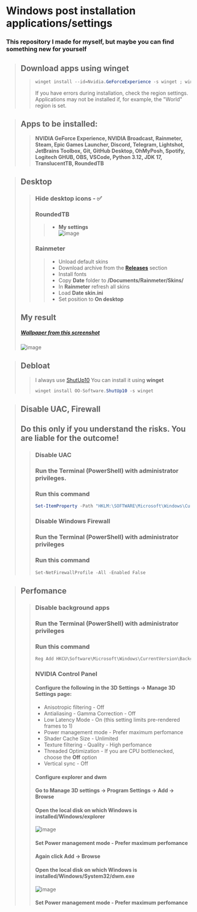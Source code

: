# Windows post installation applications/settings

### This repository I made for myself, but maybe you can find something new for yourself

> ## Download apps using **winget**
>> ```ps1
>>winget install --id=Nvidia.GeForceExperience -s winget ; winget install --id=Nvidia.Broadcast -s winget ; winget install --id=Rainmeter.Rainmeter -s winget ; winget install --id=Valve.Steam -s winget ; winget install --id=EpicGames.EpicGamesLauncher -s winget ; winget install --id=Discord.Discord -s winget ; winget install --id=Telegram.TelegramDesktop -s winget ; winget install --id=Skillbrains.Lightshot -s winget ; winget install --id=JetBrains.Toolbox -s winget ; winget install --id=Git.Git -s winget ; winget install --id=GitHub.GitHubDesktop -s winget ; winget install --id=JanDeDobbeleer.OhMyPosh -s winget ; winget install --id=Spotify.Spotify -s winget ; winget install --id=Logitech.GHUB -s winget ; winget install --id=OBSProject.OBSStudio -s winget ; winget install --id=Microsoft.VisualStudioCode -s winget ; winget install --id=Python.Python.3.12 -s winget ; winget install --id=Oracle.JDK.17 -s winget ; winget install --id=9PF4KZ2VN4W9 -s msstore ; winget install --id=9MTFTXSJ9M7F -s msstore
>> ```
>> If you have errors during installation, check the region settings. Applications may not be installed if, for example, the "World" region is set.

> ## Apps to be installed:
>> **NVIDIA GeForce Experience, NVIDIA Broadcast, Rainmeter, Steam, Epic Games Launcher, Discord, Telegram, Lightshot, JetBrains Toolbox, Git, GitHub Desktop,  OhMyPosh, Spotify, Logitech GHUB, OBS, VSCode, Python 3.12, JDK 17, TranslucentTB, RoundedTB**

> ## Desktop
>> ### Hide desktop icons - ✅
>> ### RoundedTB
>>> * **My settings**  
>>> ![image](https://github.com/magicman517/windows-post-installation/assets/64162075/d3ba8c25-05c0-488b-9eaf-81f5a602f775)
>> ### Rainmeter
>>> * Unload default skins
>>> * Download archive from the [**Releases**](https://github.com/magicman517/windows-post-installation/releases) section
>>> * Install fonts
>>> * Copy **Date** folder to **/Documents/Rainmeter/Skins/**
>>> * In **Rainmeter** refresh all skins
>>> * Load **Date skin.ini**
>>> * Set position to **On desktop**
> ## My result
> ##### [Wallpaper from this screenshot](https://steamcommunity.com/sharedfiles/filedetails/?id=2483685763)  
> ![image](https://github.com/magicman517/windows-post-installation/assets/64162075/b868684c-41e1-42e9-b877-e3a8cf1722f8)

> ## Debloat
>> I always use [ShutUp10](https://www.oo-software.com/en/shutup10)
>> You can install it using **winget**
>> ```ps1
>> winget install OO-Software.ShutUp10 -s winget
>> ```

> ## Disable UAC, Firewall
> ## Do this only if you understand the risks. You are liable for the outcome!
>> ### Disable **UAC**
>> ### Run the **Terminal (PowerShell)** with administrator privileges.
>> ### Run this command  
>> ```ps1
>> Set-ItemProperty -Path "HKLM:\SOFTWARE\Microsoft\Windows\CurrentVersion\Policies\System" -Name "ConsentPromptBehaviorAdmin" -Value 0
>> ```
>>
>> ### Disable **Windows Firewall**
>> ### Run the **Terminal (PowerShell)** with administrator privileges
>> ### Run this command
>> ```ps1
>> Set-NetFirewallProfile -All -Enabled False
>> ```

> ## Perfomance
>> ### Disable **background apps**
>> ### Run the **Terminal (PowerShell)** with administrator privileges
>> ### Run this command  
>> ```ps1
>> Reg Add HKCU\Software\Microsoft\Windows\CurrentVersion\BackgroundAccessApplications /v GlobalUserDisabled /t REG_DWORD /d 1 /f
>> ```
>>
>> ### NVIDIA Control Panel
>> #### Configure the following in the **3D Settings -> Manage 3D Settings** page:
>> * Anisotropic filtering - Off
>> * Antialiasing - Gamma Correction - Off
>> * Low Latency Mode - On (this setting limits pre-rendered frames to 1)
>> * Power management mode - Prefer maximum perfomance
>> * Shader Cache Size - Unlimited
>> * Texture filtering - Quality - High perfomance
>> * Threaded Optimization - If you are CPU bottlenecked, choose the **Off** option
>> * Vertical sync - Off
>> 
>> #### Configure **explorer** and **dwm**
>> #### Go to **Manage 3D settings -> Program Settings -> Add -> Browse**
>> #### **Open the local disk on which Windows is installed/Windows/explorer**  
>> ![image](https://github.com/magicman517/windows-post-installation/assets/64162075/3aff284f-47b3-4f93-8ba9-53cc71daa190)
>> #### Set **Power management mode** - Prefer maximum perfomance
>>
>> #### Again click **Add -> Browse**
>> #### **Open the local disk on which Windows is installed/Windows/System32/dwm.exe**  
>> ![image](https://github.com/magicman517/windows-post-installation/assets/64162075/182dbfd4-78c2-4e9d-9a47-a142baa38180)
>> #### Set **Power management mode** - Prefer maximum perfomance
